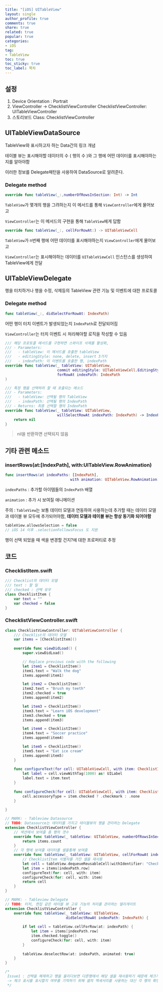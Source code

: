 ```yaml
---
title: "[iOS] UITableView"
layout: single
author_profile: true
comments: true
share: true
related: true
popular: true
categories:
- iOS
tag:
- TableView
toc: true
toc_sticky: true
toc_label: 목차
---
```


## 설정

1. Device Orientation : Portrait
2. ViewController → ChecklistViewController
ChecklistViewController: UITableViewController
3. 스토리보드 
Class: ChecklistViewController

## UITableViewDataSource

TableView와 표시하고자 하는 Data간의 링크 개념

테이블 뷰는 표시해야할 데이터의 수 ( 행의 수 )와 그 행에 어떤 데이터를 표시해야하는지를 알아야함

이러한 정보를 Delegate패턴을 사용하여 DataSource로 알려준다.

### Delegate method

```swift
override func tableView(_:,numberOfRowsInSection: Int) -> Int
```

`TableView`가 몇개의 행을 그려하는지 이 메서드를 통해 `ViewController`에게 물어보고

`ViewController`는 이 메서드의 구현을 통해 `TableView`에게 답함

```swift
override func tableView(_:, cellForRowAt:) -> UITableViewCell
```

`TableView`가 n번째 행에 어떤 데이터를 표시해야하는지 `ViewController`에게 물어보고

`ViewController`는 표시해야하는 데이터를 `UITableViewCell` 인스턴스를 생성하여 TableView에게 전달

## UITableViewDelegate

행을 터치하거나 행을 수정, 삭제등의 TableView 관련 기능 및 이벤트에 대한 프로토콜

### Delegate method

```swift
func tableView(_:, didSelectForRowAt: IndexPath)
```

어떤 행이 터치 이벤트가 발생되었는지 `IndexPath`로 전달되어짐

`ViewController`는 터치 이벤트 시 처리해야할 로직을 작성할 수 있음

```swift
/// 해당 프로토콜 메서드를 구현하면 스와이프 삭제를 활성화,
/// - Parameters:
///   - tableView: 이 메서드를 호출한 tableView
///   - editingStyle: none, delete, insert 3가지
///   - indexPath: 이 이벤트를 호출한 행, indexPath
override func tableView(_ tableView: UITableView,
                        commit editingStyle: UITableViewCell.EditingStyle,
                        forRowAt indexPath: IndexPath
)
```

```swift
/// 특정 행을 선택하려 할 때 호출되는 메소드
/// - Parameters:
///   - tableView: 선택될 행의 TableView
///   - indexPath: 선택될 행의 IndexPath
/// - Returns: 최종 선택할 행의 IndexPath
override func tableView(_ tableView: UITableView,
                        willSelectRowAt indexPath: IndexPath) -> IndexPath? {
    return nil
}
```

> nil을 반환하면 선택되지 않음
> 

## 기타 관련 메소드

### insertRows(at:[IndexPath], with:UITableView.RowAnimation)

```swift
func insertRows(at indexPaths: [IndexPath],
							  with animation: UITableView.RowAnimation)
```

`indexPaths` : 추가할 아이템들의 `IndexPath` 배열

`animation` : 추가 시 보여질 애니메이션

주의 :  `TableView`는 보통 데이터 모델과 연동하여 사용하는데 추가할 때는 데이터 모델과 테이블 뷰 모두에 추가되어야함, **데이터 모델과 테이블 뷰는 항상 동기화 되어야함**

```swift
tableView.allowsSelection = false 
// iOS 14 이후 .selectionFollowsFocus 도 지원
```

행이 선택 되었을 때 색을 변경할 건지?에 대한 프로퍼티로 추정

## 코드

### ChecklistItem.swift

```swift
/// Checklist의 데이터 모델
/// text : 할 일
/// checked : 선택 유무 
class ChecklistItem {
    var text = ""
    var checked = false
}
```

### ChecklistViewController.swift

```swift
class ChecklistViewController: UITableViewController {
    /// Checklist의 데이터 모델
    var items = [ChecklistItem]()
    
    override func viewDidLoad() {
        super.viewDidLoad()

        // Replace previous code with the following
        let item1 = ChecklistItem()
        item1.text = "Walk the dog"
        items.append(item1)

        let item2 = ChecklistItem()
        item2.text = "Brush my teeth"
        item2.checked = true
        items.append(item2)

        let item3 = ChecklistItem()
        item3.text = "Learn iOS development"
        item3.checked = true
        items.append(item3)

        let item4 = ChecklistItem()
        item4.text = "Soccer practice"
        items.append(item4)

        let item5 = ChecklistItem()
        item5.text = "Eat ice cream"
        items.append(item5)
    }
    
    func configureText(for cell: UITableViewCell, with item: ChecklistItem) {
        let label = cell.viewWithTag(1000) as! UILabel
        label.text = item.text
    }
    
    func configureCheck(for cell: UITableViewCell, with item: ChecklistItem) {
        cell.accessoryType = item.checked ? .checkmark : .none
    }
    
}

// MARK: - Tableview Datasource
// TODO: Datasource는 데이터를 가지고 테이블뷰의 행을 관리하는 Delegate
extension ChecklistViewController {
    // 섹션에서 보여줄 총 행의 갯수
    override func tableView(_ tableView: UITableView, numberOfRowsInSection section: Int) -> Int {
        return items.count
    }
    // 각 행에 보여줄 데이터를 셀을통해 보여줌
    override func tableView(_ tableView: UITableView, cellForRowAt indexPath: IndexPath) -> UITableViewCell {
        // ChecklistItem 식별자를 가진 셀을 재사용
        let cell = tableView.dequeueReusableCell(withIdentifier: "ChecklistItem", for: indexPath)
        let item = items[indexPath.row]
        configureText(for: cell, with: item)
        configureCheck(for: cell, with: item)
        return cell
    }
}

// MARK: - Tableview Delegate
// TODO: 터치, 편집 같은 테이블 뷰 고유 기능의 처리를 관리하는 델리게이트
extension ChecklistViewController {
    override func tableView(_ tableView: UITableView,
                            didSelectRowAt indexPath: IndexPath) {
        
        if let cell = tableView.cellForRow(at: indexPath) {
            let item = items[indexPath.row]
            item.checked.toggle()
            configureCheck(for: cell, with: item)
        }
        
        tableView.deselectRow(at: indexPath, animated: true)
    }
}

/*
 Issue1 : 선택을 해제하고 행을 올리다보면 다른행에서 해당 셀을 재사용하기 때문에 체크가 해제되거나 다시 선택되는 경우가 있음
 -> 체크 표시를 표시할지 여부를 기억하기 위해 셀의 액세서리를 사용하는 대신 각 행의 확인 상태를 추적하는 방법이 필요합니다. 즉, 데이터 소스를 확장하고 다음 섹션의 주제인 적절한 데이터 모델을 사용하도록 해야 합니다.
 */
```
